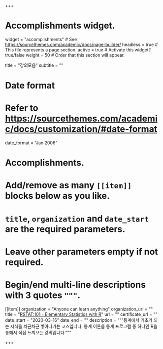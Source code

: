 +++
# Accomplishments widget.
widget = "accomplishments"  # See https://sourcethemes.com/academic/docs/page-builder/
headless = true  # This file represents a page section.
active = true  # Activate this widget? true/false
weight = 50  # Order that this section will appear.

title = "강의모음"
subtitle = ""

# Date format
#   Refer to https://sourcethemes.com/academic/docs/customization/#date-format
date_format = "Jan 2006"

# Accomplishments.
#   Add/remove as many `[[item]]` blocks below as you like.
#   `title`, `organization` and `date_start` are the required parameters.
#   Leave other parameters empty if not required.
#   Begin/end multi-line descriptions with 3 quotes `"""`.

[[item]]
  organization = "Anyone can learn anything"
  organization_url = ""
  title = "[RSTAT:101 - Elementary Statistics with R](/ko/courses/rstat101/)"
  url = ""
  certificate_url = ""
  date_start = "2020-03-16"
  date_end = ""
  description = """통계에서 기초가 되는 지식을 차근차근 쌓아나가는 코스입니다. 통계 이론을 통계 프로그램 중 하나인 R을 통해서 직접 느껴보는 강의입니다."""

+++
